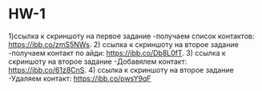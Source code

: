 # HW-1
1)ссылка к скриншоту на первое задание -получаем список контактов: https://ibb.co/zmS5NWs.
2) ссылка к скриншоту на второе задание -получаем контакт по айди: https://ibb.co/Db8L0fT.
3) ссылка к скриншоту на второе задание -Добавялем контакт: https://ibb.co/61z8CnS.
4) ссылка к скриншоту на второе задание -Удаляем контакт: https://ibb.co/pwsY9qF
